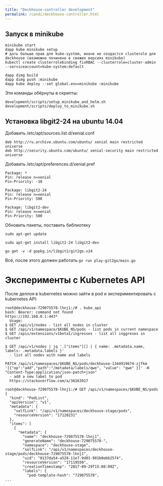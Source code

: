 ```yaml
---
title: "Deckhouse-controller development"
permalink: /candi/deckhouse-controller.html
---
```



Запуск в minikube
-----------------

```
minikube start
dapp kube minikube setup
# дать больше прав для kube-system, иначе не создастся clusterole для deckhouse (возможно починено в свежих версиях minikube)
kubectl create clusterrolebinding fixRBAC --clusterrole=cluster-admin --serviceaccount=kube-system:default

dapp dimg build
dapp dimg push :minikube
dapp kube deploy --set global.env=minikube :minikube
```

Эти команды обёрнуты в скрипты:
```
development/scripts/setup_minikube_and_helm.sh
development/scripts/deploy_to_minikube.sh
```


Установка libgit2-24 на ubuntu 14.04
------------------------------------

Добавить /etc/apt/sources.list.d/xenial.conf

```
deb http://ru.archive.ubuntu.com/ubuntu/ xenial main restricted universe
deb http://security.ubuntu.com/ubuntu/ xenial-security main restricted universe
```

Добавить /etc/apt/preferences.d/xenial.pref

```
Package: *
Pin: release n=xenial
Pin-Priority: -10

Package: libgit2-24
Pin: release n=xenial
Pin-Priority: 500

Package: libgit2-dev
Pin: release n=xenial
Pin-Priority: 500
```

Обновить пакеты, поставить библиотеку
```
sudo apt-get update

sudo apt-get install libgit2-24 libgit2-dev

go get -v -d gopkg.in/libgit2/git2go.v24

```

Всё, после этого должен работать `go run play-git2go/main.go`



Эксперименты с Kubernetes API
=============================

После деплоя в kubernetes можно зайти в pod и экспериментировать с kubernetes API:

```
root@deckhouse-729075578-lhnj1:/# . kube_api
bash: Bearer: command not found
https://192.168.0.1:443*
  Usage:
$ GET /api/v1/nodes - list all nodes in cluster
$ GET /api/v1/namespace/$KUBE_NS/pods - list pods in current namespace
$ GET /apis/extensions/v1beta1/ingresses - list all inggreses in cluster

$ GET /api/v1/nodes | jq '.["items"][] | { name: .metadata.name, labels: .metadata.labels }'
  - list all nodes with name and labels

PATCH /api/v1/namespaces/$KUBE_NS/pods/deckhouse-1344919674-zjfkm '[{"op":"add","path":"/metadata/labels/qwe", "value": "qwe" }]' -H "Content-Type:application/json-patch+json"
  - add a new label to pod
  https://stackoverflow.com/a/36163917

```

```
root@deckhouse-729075578-lhnj1:/# GET /api/v1/namespaces/$KUBE_NS/pods
{
  "kind": "PodList",
  "apiVersion": "v1",
  "metadata": {
    "selfLink": "/api/v1/namespaces/deckhouse-stage/pods",
    "resourceVersion": "17120231"
  },
  "items": [
    {
      "metadata": {
        "name": "deckhouse-729075578-lhnj1",
        "generateName": "deckhouse-729075578-",
        "namespace": "deckhouse-stage",
        "selfLink": "/api/v1/namespaces/deckhouse-stage/pods/deckhouse-729075578-lhnj1",
        "uid": "0137da54-a528-11e7-9d01-901b0ebb25f4",
        "resourceVersion": "17119550",
        "creationTimestamp": "2017-09-29T15:08:09Z",
        "labels": {
          "pod-template-hash": "729075578",
...
```
